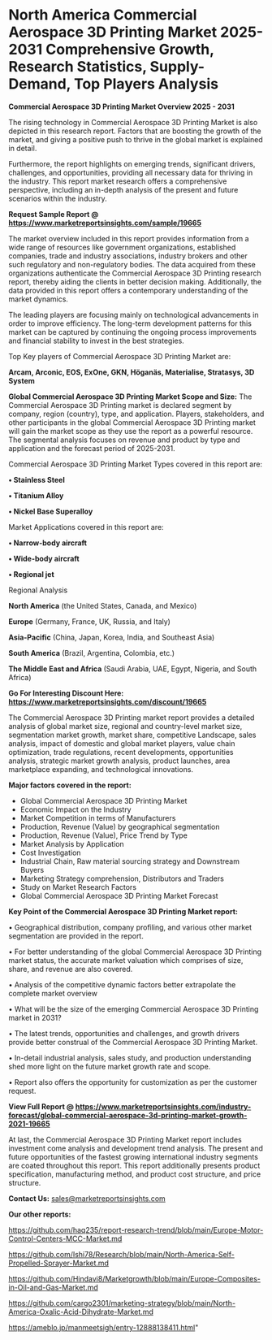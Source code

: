 # North America Commercial Aerospace 3D Printing Market 2025-2031 Comprehensive Growth, Research Statistics, Supply-Demand,  Top Players Analysis

<Strong> Commercial Aerospace 3D Printing Market Overview 2025 - 2031</strong>

The rising technology in Commercial Aerospace 3D Printing Market is also depicted in this research report. Factors that are boosting the growth of the market, and giving a positive push to thrive in the global market is explained in detail.

Furthermore, the report highlights on emerging trends, significant drivers, challenges, and opportunities, providing all necessary data for thriving in the industry. This report market research offers a comprehensive perspective, including an in-depth analysis of the present and future scenarios within the industry.

<strong>Request Sample Report @ <a href=https://www.marketreportsinsights.com/sample/19665>https://www.marketreportsinsights.com/sample/19665</a></strong>

The market overview included in this report provides information from a wide range of resources like government organizations, established companies, trade and industry associations, industry brokers and other such regulatory and non-regulatory bodies. The data acquired from these organizations authenticate the Commercial Aerospace 3D Printing research report, thereby aiding the clients in better decision making. Additionally, the data provided in this report offers a contemporary understanding of the market dynamics.

The leading players are focusing mainly on technological advancements in order to improve efficiency. The long-term development patterns for this market can be captured by continuing the ongoing process improvements and financial stability to invest in the best strategies.

Top Key players of Commercial Aerospace 3D Printing Market are:

<strong>Arcam, Arconic, EOS, ExOne, GKN, Höganäs, Materialise, Stratasys, 3D System</strong>

<strong><b>Global Commercial Aerospace 3D Printing Market Scope and Size:</b></strong>
The Commercial Aerospace 3D Printing market is declared segment by company, region (country), type, and application. Players, stakeholders, and other participants in the global Commercial Aerospace 3D Printing market will gain the market scope as they use the report as a powerful resource. The segmental analysis focuses on revenue and product by type and application and the forecast period of 2025-2031.

Commercial Aerospace 3D Printing Market Types covered in this report are:

<strong>• Stainless Steel

• Titanium Alloy

• Nickel Base Superalloy</strong>

Market Applications covered in this report are:

<strong>• Narrow-body aircraft

• Wide-body aircraft

• Regional jet</strong> 

Regional Analysis

<strong>North America</strong> (the United States, Canada, and Mexico)

<strong>Europe</strong> (Germany, France, UK, Russia, and Italy)

<strong>Asia-Pacific</strong> (China, Japan, Korea, India, and Southeast Asia)

<strong>South America</strong> (Brazil, Argentina, Colombia, etc.)

<strong>The Middle East and Africa</strong> (Saudi Arabia, UAE, Egypt, Nigeria, and South Africa)

<strong>Go For Interesting Discount Here: <a href=https://www.marketreportsinsights.com/discount/19665>https://www.marketreportsinsights.com/discount/19665</a></strong>

The Commercial Aerospace 3D Printing market report provides a detailed analysis of global market size, regional and country-level market size, segmentation market growth, market share, competitive Landscape, sales analysis, impact of domestic and global market players, value chain optimization, trade regulations, recent developments, opportunities analysis, strategic market growth analysis, product launches, area marketplace expanding, and technological innovations.

<strong><b>Major factors covered in the report:</b></strong>
<ul>
  <li>Global Commercial Aerospace 3D Printing Market </li>
  <li>Economic Impact on the Industry</li>
  <li>Market Competition in terms of Manufacturers</li>
  <li>Production, Revenue (Value) by geographical segmentation</li>
  <li>Production, Revenue (Value), Price Trend by Type</li>
  <li>Market Analysis by Application</li>
  <li>Cost Investigation</li>
  <li>Industrial Chain, Raw material sourcing strategy and Downstream Buyers</li>
  <li>Marketing Strategy comprehension, Distributors and Traders</li>
  <li>Study on Market Research Factors</li>
  <li>Global Commercial Aerospace 3D Printing Market Forecast</li>
</ul>

<strong><b>Key Point of the Commercial Aerospace 3D Printing Market report:</b></strong>

• Geographical distribution, company profiling, and various other market segmentation are provided in the report.

• For better understanding of the global Commercial Aerospace 3D Printing market status, the accurate market valuation which comprises of size, share, and revenue are also covered.

• Analysis of the competitive dynamic factors better extrapolate the complete market overview

• What will be the size of the emerging Commercial Aerospace 3D Printing market in 2031?

• The latest trends, opportunities and challenges, and growth drivers provide better construal of the Commercial Aerospace 3D Printing Market.

• In-detail industrial analysis, sales study, and production understanding shed more light on the future market growth rate and scope.

• Report also offers the opportunity for customization as per the customer request.

<strong><b>View Full Report @ <a href=https://www.marketreportsinsights.com/industry-forecast/global-commercial-aerospace-3d-printing-market-growth-2021-19665>https://www.marketreportsinsights.com/industry-forecast/global-commercial-aerospace-3d-printing-market-growth-2021-19665</a></b></strong>


At last, the Commercial Aerospace 3D Printing Market report includes investment come analysis and development trend analysis. The present and future opportunities of the fastest growing international industry segments are coated throughout this report. This report additionally presents product specification, manufacturing method, and product cost structure, and price structure.

<strong>Contact Us:</strong>
sales@marketreportsinsights.com

<strong>Our other reports:</strong>

<a href=https://github.com/haq235/report-research-trend/blob/main/Europe-Motor-Control-Centers-MCC-Market.md>https://github.com/haq235/report-research-trend/blob/main/Europe-Motor-Control-Centers-MCC-Market.md</a>

<a href=https://github.com/Ishi78/Research/blob/main/North-America-Self-Propelled-Sprayer-Market.md>https://github.com/Ishi78/Research/blob/main/North-America-Self-Propelled-Sprayer-Market.md</a>

<a href=https://github.com/Hindavi8/Marketgrowth/blob/main/Europe-Composites-in-Oil-and-Gas-Market.md>https://github.com/Hindavi8/Marketgrowth/blob/main/Europe-Composites-in-Oil-and-Gas-Market.md</a>

<a href=https://github.com/cargo2301/marketing-strategy/blob/main/North-America-Oxalic-Acid-Dihydrate-Market.md>https://github.com/cargo2301/marketing-strategy/blob/main/North-America-Oxalic-Acid-Dihydrate-Market.md</a>

<a href=https://ameblo.jp/manmeetsigh/entry-12888138411.html>https://ameblo.jp/manmeetsigh/entry-12888138411.html</a>"

